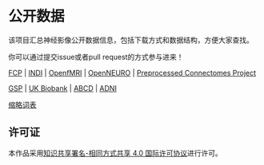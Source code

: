 # 公开数据

该项目汇总神经影像公开数据信息，包括下载方式和数据结构，方便大家查找。

你可以通过提交issue或者pull request的方式参与进来！

[FCP](docs/FCP.md) | [INDI](docs/INDI.md) | [OpenfMRI](docs/OpenfMRI.md) | [OpenNEURO](docs/OpenNEURO.md) | [Preprocessed Connectomes Project](docs/PCP.md)

[GSP](docs/GSP.md) | [UK Biobank](docs/UKB.md) | [ABCD](docs/ABCD.md) | [ADNI](docs/ADNI.md) 

[缩略词表](docs/Abbreviation.md)

## 许可证

本作品采用[知识共享署名-相同方式共享 4.0 国际许可协议](http://creativecommons.org/licenses/by-sa/4.0/)进行许可。
